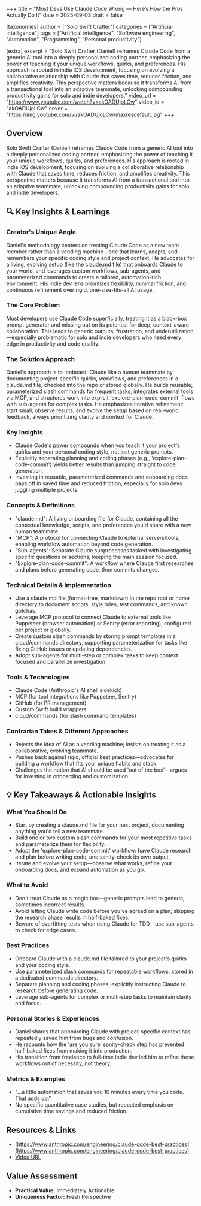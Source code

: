 +++
title = "Most Devs Use Claude Code Wrong — Here’s How the Pros Actually Do It"
date = 2025-09-03
draft = false

[taxonomies]
author = ["Solo Swift Crafter"]
categories = ["Artificial intelligence"]
tags = ["Artificial intelligence", "Software engineering", "Automation", "Programming", "Personal productivity"]

[extra]
excerpt = "Solo Swift Crafter (Daniel) reframes Claude Code from a generic AI tool into a deeply personalized coding partner, emphasizing the power of teaching it your unique workflows, quirks, and preferences. His approach is rooted in indie iOS development, focusing on evolving a collaborative relationship with Claude that saves time, reduces friction, and amplifies creativity. This perspective matters because it transforms AI from a transactional tool into an adaptive teammate, unlocking compounding productivity gains for solo and indie developers."
video_url = "https://www.youtube.com/watch?v=akOADUjoLCw"
video_id = "akOADUjoLCw"
cover = "https://img.youtube.com/vi/akOADUjoLCw/maxresdefault.jpg"
+++

## Overview

Solo Swift Crafter (Daniel) reframes Claude Code from a generic AI tool into a deeply personalized coding partner, emphasizing the power of teaching it your unique workflows, quirks, and preferences. His approach is rooted in indie iOS development, focusing on evolving a collaborative relationship with Claude that saves time, reduces friction, and amplifies creativity. This perspective matters because it transforms AI from a transactional tool into an adaptive teammate, unlocking compounding productivity gains for solo and indie developers.

## 🔍 Key Insights & Learnings

### Creator's Unique Angle
Daniel's methodology centers on treating Claude Code as a new team member rather than a vending machine—one that learns, adapts, and remembers your specific coding style and project context. He advocates for a living, evolving setup (like the claude.md file) that onboards Claude to your world, and leverages custom workflows, sub-agents, and parameterized commands to create a tailored, automation-rich environment. His indie dev lens prioritizes flexibility, minimal friction, and continuous refinement over rigid, one-size-fits-all AI usage.

### The Core Problem
Most developers use Claude Code superficially, treating it as a black-box prompt generator and missing out on its potential for deep, context-aware collaboration. This leads to generic outputs, frustration, and underutilization—especially problematic for solo and indie developers who need every edge in productivity and code quality.

### The Solution Approach
Daniel's approach is to 'onboard' Claude like a human teammate by documenting project-specific quirks, workflows, and preferences in a claude.md file, checked into the repo or stored globally. He builds reusable, parameterized slash commands for frequent tasks, integrates external tools via MCP, and structures work into explicit 'explore-plan-code-commit' flows with sub-agents for complex tasks. He emphasizes iterative refinement: start small, observe results, and evolve the setup based on real-world feedback, always prioritizing clarity and context for Claude.

### Key Insights
- Claude Code's power compounds when you teach it your project's quirks and your personal coding style, not just generic prompts.
- Explicitly separating planning and coding phases (e.g., 'explore-plan-code-commit') yields better results than jumping straight to code generation.
- Investing in reusable, parameterized commands and onboarding docs pays off in saved time and reduced friction, especially for solo devs juggling multiple projects.

### Concepts & Definitions
- "claude.md": A living onboarding file for Claude, containing all the contextual knowledge, scripts, and preferences you'd share with a new human teammate.
- "MCP": A protocol for connecting Claude to external servers/tools, enabling workflow automation beyond code generation.
- "Sub-agents": Separate Claude subprocesses tasked with investigating specific questions or sections, keeping the main session focused.
- "Explore-plan-code-commit": A workflow where Claude first researches and plans before generating code, then commits changes.

### Technical Details & Implementation
- Use a claude.md file (format-free, markdown) in the repo root or home directory to document scripts, style rules, test commands, and known gotchas.
- Leverage MCP protocol to connect Claude to external tools like Puppeteer (browser automation) or Sentry (error reporting), configured per project or globally.
- Create custom slash commands by storing prompt templates in a cloud/commands directory, supporting parameterization for tasks like fixing GitHub issues or updating dependencies.
- Adopt sub-agents for multi-step or complex tasks to keep context focused and parallelize investigation.

### Tools & Technologies
- Claude Code (Anthropic's AI shell sidekick)
- MCP (for tool integrations like Puppeteer, Sentry)
- GitHub (for PR management)
- Custom Swift build wrappers
- cloud/commands (for slash command templates)

### Contrarian Takes & Different Approaches
- Rejects the idea of AI as a vending machine; insists on treating it as a collaborative, evolving teammate.
- Pushes back against rigid, official best practices—advocates for building a workflow that fits your unique habits and stack.
- Challenges the notion that AI should be used 'out of the box'—argues for investing in onboarding and customization.

## 💡 Key Takeaways & Actionable Insights

### What You Should Do
- Start by creating a claude.md file for your next project, documenting anything you'd tell a new teammate.
- Build one or two custom slash commands for your most repetitive tasks and parameterize them for flexibility.
- Adopt the 'explore-plan-code-commit' workflow: have Claude research and plan before writing code, and sanity-check its own output.
- Iterate and evolve your setup—observe what works, refine your onboarding docs, and expand automation as you go.

### What to Avoid
- Don't treat Claude as a magic box—generic prompts lead to generic, sometimes incorrect results.
- Avoid letting Claude write code before you've agreed on a plan; skipping the research phase results in half-baked fixes.
- Beware of overfitting tests when using Claude for TDD—use sub-agents to check for edge cases.

### Best Practices
- Onboard Claude with a claude.md file tailored to your project's quirks and your coding style.
- Use parameterized slash commands for repeatable workflows, stored in a dedicated commands directory.
- Separate planning and coding phases, explicitly instructing Claude to research before generating code.
- Leverage sub-agents for complex or multi-step tasks to maintain clarity and focus.

### Personal Stories & Experiences
- Daniel shares that onboarding Claude with project-specific context has repeatedly saved him from bugs and confusion.
- He recounts how the 'are you sure' sanity-check step has prevented half-baked fixes from making it into production.
- His transition from freelance to full-time indie dev led him to refine these workflows out of necessity, not theory.

### Metrics & Examples
- "...a little automation that saves you 10 minutes every time you code. That adds up."
- No specific quantitative case studies, but repeated emphasis on cumulative time savings and reduced friction.

## Resources & Links

- [https://www.anthropic.com/engineering/claude-code-best-practices](https://www.anthropic.com/engineering/claude-code-best-practices)
- [Video URL](https://www.youtube.com/watch?v=akOADUjoLCw)

## Value Assessment
- **Practical Value:** Immediately Actionable
- **Uniqueness Factor:** Fresh Perspective

